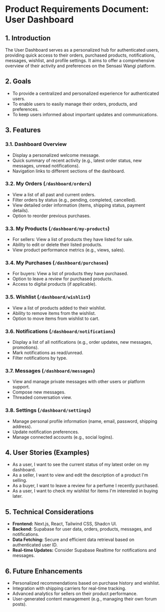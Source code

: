 # Product Requirements Document: User Dashboard

## 1. Introduction
The User Dashboard serves as a personalized hub for authenticated users, providing quick access to their orders, purchased products, notifications, messages, wishlist, and profile settings. It aims to offer a comprehensive overview of their activity and preferences on the Sensasi Wangi platform.

## 2. Goals
- To provide a centralized and personalized experience for authenticated users.
- To enable users to easily manage their orders, products, and preferences.
- To keep users informed about important updates and communications.

## 3. Features

### 3.1. Dashboard Overview
- Display a personalized welcome message.
- Quick summary of recent activity (e.g., latest order status, new messages, unread notifications).
- Navigation links to different sections of the dashboard.

### 3.2. My Orders (`/dashboard/orders`)
- View a list of all past and current orders.
- Filter orders by status (e.g., pending, completed, cancelled).
- View detailed order information (items, shipping status, payment details).
- Option to reorder previous purchases.

### 3.3. My Products (`/dashboard/my-products`)
- For sellers: View a list of products they have listed for sale.
- Ability to edit or delete their listed products.
- View product performance metrics (e.g., views, sales).

### 3.4. My Purchases (`/dashboard/purchases`)
- For buyers: View a list of products they have purchased.
- Option to leave a review for purchased products.
- Access to digital products (if applicable).

### 3.5. Wishlist (`/dashboard/wishlist`)
- View a list of products added to their wishlist.
- Ability to remove items from the wishlist.
- Option to move items from wishlist to cart.

### 3.6. Notifications (`/dashboard/notifications`)
- Display a list of all notifications (e.g., order updates, new messages, promotions).
- Mark notifications as read/unread.
- Filter notifications by type.

### 3.7. Messages (`/dashboard/messages`)
- View and manage private messages with other users or platform support.
- Compose new messages.
- Threaded conversation view.

### 3.8. Settings (`/dashboard/settings`)
- Manage personal profile information (name, email, password, shipping address).
- Update notification preferences.
- Manage connected accounts (e.g., social logins).

## 4. User Stories (Examples)
- As a user, I want to see the current status of my latest order on my dashboard.
- As a seller, I want to view and edit the description of a product I'm selling.
- As a buyer, I want to leave a review for a perfume I recently purchased.
- As a user, I want to check my wishlist for items I'm interested in buying later.

## 5. Technical Considerations
- **Frontend:** Next.js, React, Tailwind CSS, Shadcn UI.
- **Backend:** Supabase for user data, orders, products, messages, and notifications.
- **Data Fetching:** Secure and efficient data retrieval based on authenticated user ID.
- **Real-time Updates:** Consider Supabase Realtime for notifications and messages.

## 6. Future Enhancements
- Personalized recommendations based on purchase history and wishlist.
- Integration with shipping carriers for real-time tracking.
- Advanced analytics for sellers on their product performance.
- User-generated content management (e.g., managing their own forum posts).
